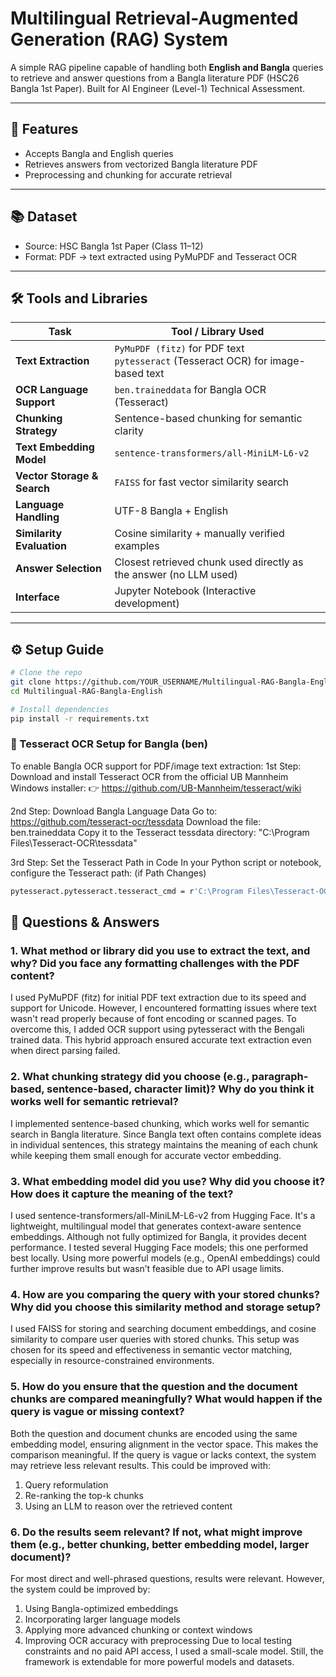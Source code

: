 # Multilingual Retrieval-Augmented Generation (RAG) System

A simple RAG pipeline capable of handling both **English and Bangla** queries to retrieve and answer questions from a Bangla literature PDF (HSC26 Bangla 1st Paper). Built for AI Engineer (Level-1) Technical Assessment.

---
## 🚀 Features
- Accepts Bangla and English queries
- Retrieves answers from vectorized Bangla literature PDF
- Preprocessing and chunking for accurate retrieval
---

## 📚 Dataset
- Source: HSC Bangla 1st Paper (Class 11–12)
- Format: PDF → text extracted using PyMuPDF and Tesseract OCR
---

## 🛠️ Tools and Libraries
| Task                          | Tool / Library Used                                                                 |
| ----------------------------- | ----------------------------------------------------------------------------------- |
| **Text Extraction**           | `PyMuPDF (fitz)` for PDF text<br>`pytesseract` (Tesseract OCR) for image-based text |
| **OCR Language Support**      | `ben.traineddata` for Bangla OCR (Tesseract)                                        |
| **Chunking Strategy**         | Sentence-based chunking for semantic clarity                                        |
| **Text Embedding Model**      | `sentence-transformers/all-MiniLM-L6-v2`                                            |
| **Vector Storage & Search**   | `FAISS` for fast vector similarity search                                           |
| **Language Handling**         | UTF-8 Bangla + English                                                              |
| **Similarity Evaluation**     | Cosine similarity + manually verified examples                                      |
| **Answer Selection**          | Closest retrieved chunk used directly as the answer (no LLM used)                   |
| **Interface**                 | Jupyter Notebook (Interactive development)                                          |

---

## ⚙️ Setup Guide

```bash
# Clone the repo
git clone https://github.com/YOUR_USERNAME/Multilingual-RAG-Bangla-English.git
cd Multilingual-RAG-Bangla-English

# Install dependencies
pip install -r requirements.txt
```

###  🧾 Tesseract OCR Setup for Bangla (ben)
To enable Bangla OCR support for PDF/image text extraction:
1st Step: Download and install Tesseract OCR from the official UB Mannheim Windows installer:
👉 https://github.com/UB-Mannheim/tesseract/wiki

2nd Step: Download Bangla Language Data
Go to: https://github.com/tesseract-ocr/tessdata
Download the file: ben.traineddata
Copy it to the Tesseract tessdata directory: "C:\Program Files\Tesseract-OCR\tessdata\"

3rd Step:  Set the Tesseract Path in Code
In your Python script or notebook, configure the Tesseract path: (if Path Changes)
```bash
pytesseract.pytesseract.tesseract_cmd = r'C:\Program Files\Tesseract-OCR\tesseract.exe'  # Update path if differ
```


## 🧠 Questions & Answers
### 1. What method or library did you use to extract the text, and why? Did you face any formatting challenges with the PDF content?
I used PyMuPDF (fitz) for initial PDF text extraction due to its speed and support for Unicode. However, I encountered formatting issues where text wasn't read properly because of font encoding or scanned pages. To overcome this, I added OCR support using pytesseract with the Bengali trained data. This hybrid approach ensured accurate text extraction even when direct parsing failed.

### 2. What chunking strategy did you choose (e.g., paragraph-based, sentence-based, character limit)? Why do you think it works well for semantic retrieval?
I implemented sentence-based chunking, which works well for semantic search in Bangla literature. Since Bangla text often contains complete ideas in individual sentences, this strategy maintains the meaning of each chunk while keeping them small enough for accurate vector embedding.

### 3. What embedding model did you use? Why did you choose it? How does it capture the meaning of the text?
I used sentence-transformers/all-MiniLM-L6-v2 from Hugging Face. It's a lightweight, multilingual model that generates context-aware sentence embeddings. Although not fully optimized for Bangla, it provides decent performance. I tested several Hugging Face models; this one performed best locally. Using more powerful models (e.g., OpenAI embeddings) could further improve results but wasn’t feasible due to API usage limits.

### 4. How are you comparing the query with your stored chunks? Why did you choose this similarity method and storage setup?
I used FAISS for storing and searching document embeddings, and cosine similarity to compare user queries with stored chunks. This setup was chosen for its speed and effectiveness in semantic vector matching, especially in resource-constrained environments.

###  5. How do you ensure that the question and the document chunks are compared meaningfully? What would happen if the query is vague or missing context?
Both the question and document chunks are encoded using the same embedding model, ensuring alignment in the vector space. This makes the comparison meaningful. If the query is vague or lacks context, the system may retrieve less relevant results. This could be improved with:
1. Query reformulation
2. Re-ranking the top-k chunks
3. Using an LLM to reason over the retrieved content

### 6. Do the results seem relevant? If not, what might improve them (e.g., better chunking, better embedding model, larger document)?
For most direct and well-phrased questions, results were relevant. However, the system could be improved by:
1. Using Bangla-optimized embeddings
2. Incorporating larger language models
3. Applying more advanced chunking or context windows
4. Improving OCR accuracy with preprocessing
Due to local testing constraints and no paid API access, I used a small-scale model. Still, the framework is extendable for more powerful models and datasets.
